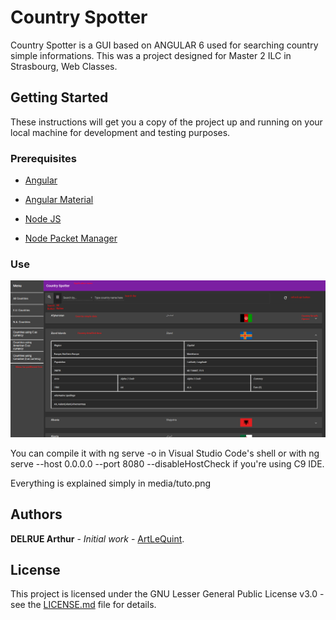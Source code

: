 
# Country Spotter

Country Spotter is a GUI based on ANGULAR 6 used for searching country simple informations.
This was a project designed for Master 2 ILC in Strasbourg, Web Classes.

## Getting Started

These instructions will get you a copy of the project up and running on your local machine for development and testing purposes.

### Prerequisites

- [Angular](https://angular.io/)

- [Angular Material](https://material.angular.io/)

- [Node JS](https://nodejs.org/en/)

- [Node Packet Manager](https://www.npmjs.com/)

### Use

![alt text](media/tuto.png)

You can compile it with ng serve -o in Visual Studio Code's shell or with ng serve --host 0.0.0.0 --port 8080 --disableHostCheck if you're using C9 IDE.

Everything is explained simply in media/tuto.png

## Authors

**DELRUE Arthur** - *Initial work* - [ArtLeQuint](https://github.com/ArtLeQuint).

## License

This project is licensed under the GNU Lesser General Public License v3.0 - see the [LICENSE.md](LICENSE.md) file for details.